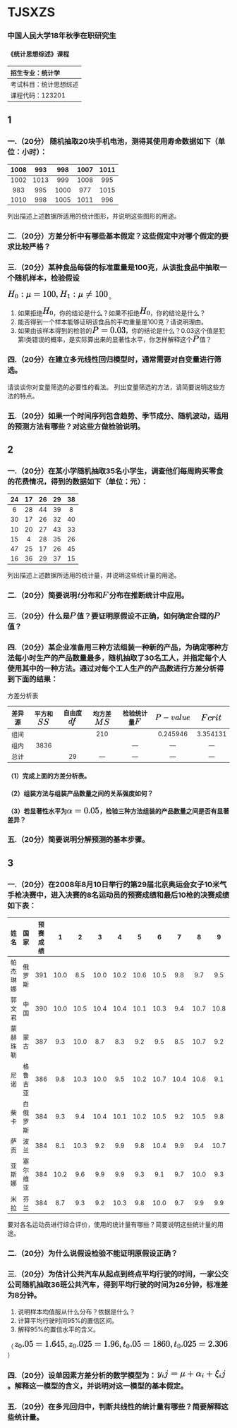 # TJSXZS

### 中国人民大学18年秋季在职研究生
#### 《统计思想综述》课程

|招生专业：统计学|
|:---|
|考试科目：统计思想综述|
|课程代码：123201|

## **1**



###  一.（20分） 随机抽取20块手机电池，测得其使用寿命数据如下（单位：小时）：




|1008|993|998|1007|1011|
|:---:|:---:|:---:|:---:|:---:|
|1002|1013|999|1008|995|
|983|995|1000|977|1015|
|1010|998|1005|1011|996|

列出描述上述数据所适用的统计图形，并说明这些图形的用途。


### 二.（20分）方差分析中有哪些基本假定？这些假定中对哪个假定的要求比较严格？

### 三.（20分）某种食品每袋的标准重量是100克，从该批食品中抽取一个随机样本，检验假设
![](./images/1-3.png)。

1. 如果拒绝![](./images/H0.png)，你的结论是什么？如果不拒绝![](./images/H0.png)，你的结论是什么？
2. 能否得到一个样本能够证明该食品的平均重量是100克？请说明理由。
3. 如果由该样本得到的检验的![](./images/1-3-3.png)，你的结论是什么？0.03这个值是犯第Ⅰ类错误的概率，是实际算出来的显著性水平，你怎样解释这个![](./images/P.png)值？

### 四.（20分）在建立多元线性回归模型时，通常需要对自变量进行筛选。
请谈谈你对变量筛选的必要性的看法。
列出变量筛选的方法，请简要说明这些方法的特点。

### 五.（20分）如果一个时间序列包含趋势、季节成分、随机波动，适用的预测方法有哪些？对这些方做检验说明。

## **2**

### 一.（20分）在某小学随机抽取35名小学生，调查他们每周购买零食的花费情况，得到的数据如下（单位：元）：
|24|17|26|29|38|
|:-:|:-:|:-:|:-:|:-:|
|6|28|44|39|8|
|30|17|26|32|40|
|10|20|27|43|33|
|15|4|28|35|26|
|47|25|17|26|45|
|16|36|29|37|15|

列出描述上述数据所适用的统计量，并说明这些统计量的用途。

### 二.（20分）简要说明![](./images/t.png)分布和![](./images/F.png)分布在推断统计中应用。

### 三.（20分）什么是![](./images/P.png)值？要证明原假设不正确，如何确定合理的![](./images/P.png)值？

### 四.（20分）某企业准备用三种方法组装一种新的产品，为确定哪种方法每小时生产的产品数量最多，随机抽取了30名工人，并指定每个人使用其中的一种方法。通过对每个工人生产的产品数进行方差分析得到下面的结果：

方差分析表

|差异源|平方和![](./images/SS.png)|自由度![](./images/df.png)|均方差![](./images/MS.png)|检验统计量![](./images/F.png)|![](./images/P-value.png)|![](./images/Fcrit.png)|
|:-:|:-:|:-:|:-:|:-:|:-:|:-:|
|组间|||210||0.245946|3.354131|
|组内|3836|||—|—|—|
|总计||29|—|—|—|—|
#### （1）完成上面的方差分析表。
#### （2）组装方法与组装产品数量之间的关系强度如何？
#### （3）若显著性水平为![](./images/2-4.png)，检验三种方法组装的产品数量之间是否有显著差异？

### 五.（20分）简要说明分解预测的基本步骤。


## 3
### 一.（20分）在2008年8月10日举行的第29届北京奥运会女子10米气手枪决赛中，进入决赛的8名运动员的预赛成绩和最后10枪的决赛成绩如下表：


|姓名|国家|预赛成绩|1|2|3|4|5|6|7|8|9|10|
|:---|:-:|:-:|:-:|:-:|:-:|:-:|:-:|:-:|:-:|:-:|:-:|:-:|
|帕杰琳娜|俄罗斯|391|10.0|8.5|10.0|10.2|10.6|10.5|9.8|9.7|9.5|9.3|
|郭文君|中国|390|10.0|10.5|10.4|10.4|10.1|10.3|9.4|10.7|10.8|9.7|
|蒙赫珠勒|蒙古|387|9.3|10.0|8.7|8.3|9.2|9.5|8.5|10.7|9.2|9.2|
|尼诺|格鲁吉亚|386|9.8|10.3|10.0|9.5|10.2|10.7|10.4|10.6|9.1|10.8|
|柴卡|白俄罗斯|384|9.3|9.4|10.4|10.1|10.2|10.5|9.2|10.5|9.8|8.6|
|萨贡|波兰|384|8.1|10.3|9.2|9.9|9.8|10.4|9.9|9.4|10.7|9.6|
|亚斯娜|塞尔维亚|384|10.2|9.6|9.9|9.9|9.3|9.1|9.7|10.0|9.3|9.9|
|米拉|芬兰|384|8.7|9.3|9.2|10.3|9.8|10.0|9.7|9.9|9.9|9.7|


要对各名运动员进行综合评价，使用的统计量有哪些？简要说明这些统计量的用途。

### 二.（20分）为什么说假设检验不能证明原假设正确？

### 三.（20分）为估计公共汽车从起点到终点平均行驶的时间，一家公交公司随机抽取36班公共汽车，得到平均行驶的时间为26分钟，标准差为8分钟。
1. 说明样本均值服从什么分布？依据是什么？
2. 计算平均行驶时间95%的置信区间。
3. 解释95%的置信水平的含义。


（![](images/3-4-4.png)）

### 四.（20分）设单因素方差分析的数学模型为：![](./images/3-3-4.png)。解释这一模型的含义，并说明对这一模型的基本假定。

### 五.（20分）在多元回归中，判断共线性的统计量有哪些？简要解释这些统计量。




